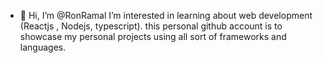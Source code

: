 - 👋 Hi, I’m @RonRamal
I’m interested in learning about web development (Reactjs , Nodejs, typescript).
this personal github account is to showcase my personal projects using all sort of frameworks and languages.


<!---
RonRamal/RonRamal is a ✨ special ✨ repository because its `README.md` (this file) appears on your GitHub profile.
You can click the Preview link to take a look at your changes.
--->
